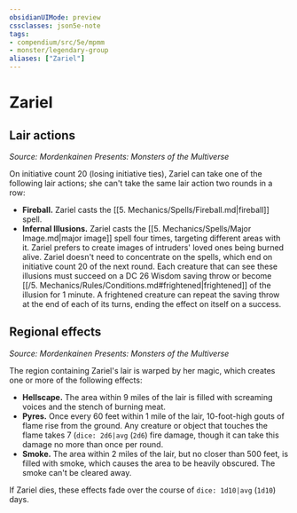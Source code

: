 ```yaml
---
obsidianUIMode: preview
cssclasses: json5e-note
tags:
- compendium/src/5e/mpmm
- monster/legendary-group
aliases: ["Zariel"]
---
```

# Zariel

## Lair actions
_Source: Mordenkainen Presents: Monsters of the Multiverse_

On initiative count 20 (losing initiative ties), Zariel can take one of the following lair actions; she can't take the same lair action two rounds in a row:

- **Fireball.** Zariel casts the [[5. Mechanics/Spells/Fireball.md|fireball]] spell.  
- **Infernal Illusions.** Zariel casts the [[5. Mechanics/Spells/Major Image.md|major image]] spell four times, targeting different areas with it. Zariel prefers to create images of intruders' loved ones being burned alive. Zariel doesn't need to concentrate on the spells, which end on initiative count 20 of the next round. Each creature that can see these illusions must succeed on a DC 26 Wisdom saving throw or become [[/5. Mechanics/Rules/Conditions.md#frightened|frightened]] of the illusion for 1 minute. A frightened creature can repeat the saving throw at the end of each of its turns, ending the effect on itself on a success.  

## Regional effects
_Source: Mordenkainen Presents: Monsters of the Multiverse_

The region containing Zariel's lair is warped by her magic, which creates one or more of the following effects:

- **Hellscape.** The area within 9 miles of the lair is filled with screaming voices and the stench of burning meat.  
- **Pyres.** Once every 60 feet within 1 mile of the lair, 10-foot-high gouts of flame rise from the ground. Any creature or object that touches the flame takes 7 (`dice: 2d6|avg` (`2d6`) fire damage, though it can take this damage no more than once per round.  
- **Smoke.** The area within 2 miles of the lair, but no closer than 500 feet, is filled with smoke, which causes the area to be heavily obscured. The smoke can't be cleared away.  

If Zariel dies, these effects fade over the course of `dice: 1d10|avg` (`1d10`) days.